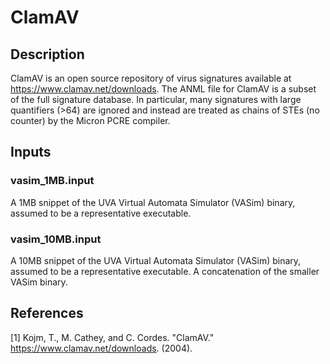 # ClamAV
## Description
ClamAV is an open source repository of virus signatures available at https://www.clamav.net/downloads. The ANML file for ClamAV is a subset of the full signature database. In particular, many signatures with large quantifiers (>64) are ignored and instead are treated as chains of STEs (no counter) by the Micron PCRE compiler.

## Inputs
### vasim_1MB.input
A 1MB snippet of the UVA Virtual Automata Simulator (VASim) binary, assumed to be a representative executable.

### vasim_10MB.input
A 10MB snippet of the UVA Virtual Automata Simulator (VASim) binary, assumed to be a representative executable. A concatenation of the smaller VASim binary.

## References

[1] Kojm, T., M. Cathey, and C. Cordes. "ClamAV." https://www.clamav.net/downloads. (2004).


